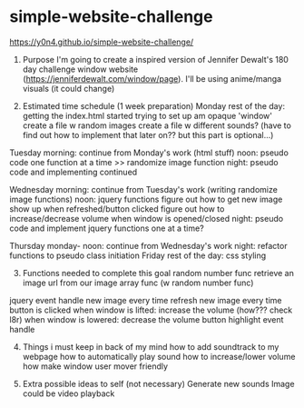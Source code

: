 # simple-website-challenge

https://y0n4.github.io/simple-website-challenge/

1. Purpose
I'm going to create a inspired version of Jennifer Dewalt's 180 day challenge window website (https://jenniferdewalt.com/window/page). I'll be using anime/manga visuals (it could change)


2. Estimated time schedule (1 week preparation)
Monday
  rest of the day:
  getting the index.html started
  trying to set up am opaque 'window'
  create a file w random images
  create a file w different sounds? (have to find out how to implement that later on?? but this part is optional...)

Tuesday
  morning: continue from Monday's work (html stuff)
  noon: pseudo code one function at a time >> randomize image function
  night: pseudo code and implementing continued

Wednesday
  morning: continue from Tuesday's work (writing randomize image functions)
  noon: jquery functions
        figure out how to get new image show up when refreshed/button clicked
        figure out how to increase/decrease volume when window is opened/closed
  night: pseudo code and implement jquery functions one at a time?

Thursday
  monday- noon: continue from Wednesday's work
  night: refactor functions to pseudo class initiation
Friday
  rest of the day: css styling


3. Functions needed to complete this goal
  random number func
  retrieve an image url from our image array func (w random number func)

  jquery event handle
    new image every time refresh
    new image every time button is clicked
    when window is lifted: increase the volume (how??? check l8r)
    when window is lowered: decrease the volume
    button highlight event handle


4. Things i must keep in back of my mind
how to add soundtrack to my webpage
how to automatically play sound
how to increase/lower volume
how make window user mover friendly


5. Extra possible ideas to self (not necessary)
Generate new sounds
Image could be video playback
